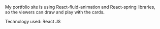 My portfolio site is using React-fluid-animation and React-spring libraries, so the viewers can draw and play with the cards.

Technology used: React JS


